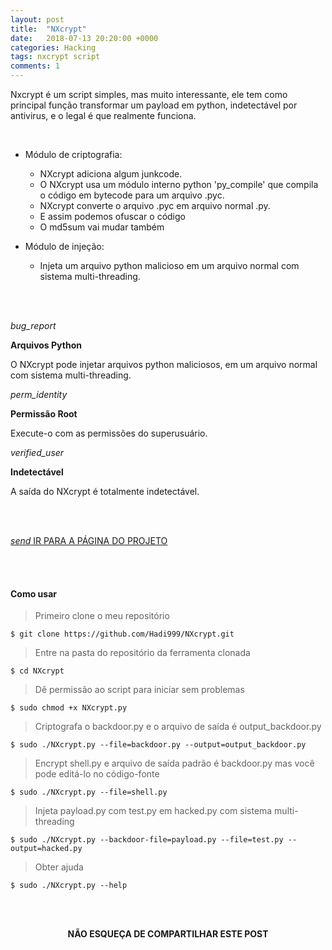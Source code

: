 ```yaml
---
layout: post
title:  "NXcrypt"
date:   2018-07-13 20:20:00 +0000
categories: Hacking
tags: nxcrypt script
comments: 1
---
```


Nxcrypt é um script simples, mas muito interessante, ele tem como principal função transformar um payload em python, indetectável por antivirus, e o legal é que realmente funciona.

<br/>

-   Módulo de criptografia:
	-   NXcrypt adiciona algum junkcode.
	-   O NXcrypt usa um módulo interno python 'py_compile' que compila o código em bytecode para um arquivo .pyc.
	-   NXcrypt converte o arquivo .pyc em arquivo normal .py.
	-   E assim podemos ofuscar o código
	-   O md5sum vai mudar também


-   Módulo de injeção:
	-   Injeta um arquivo python malicioso em um arquivo normal com sistema multi-threading.

<br/><br/>

<div class="row">
  <div class="col s4">
    <div class="center promo promo-example">
      <i class="material-icons">bug_report</i>
      <p class="promo-caption"><b>Arquivos Python</b></p>
      <p class="light center">O NXcrypt pode injetar arquivos python maliciosos, em um arquivo normal com sistema multi-threading.</p>
    </div>
  </div>
  <div class="col s4">
    <div class="center promo promo-example">
      <i class="material-icons">perm_identity</i>
      <p class="promo-caption"><b>Permissão Root</b></p>
      <p class="light center">Execute-o com as permissões do superusuário.</p>
    </div>
  </div>
  <div class="col s4">
    <div class="center promo promo-example">
      <i class="material-icons">verified_user</i>
      <p class="promo-caption"><b>Indetectável</b></p>
      <p class="light center">A saída do NXcrypt é totalmente indetectável.</p>
    </div>
  </div>
</div>

<br/><br/>

<div class="row">
  <div class="col s12 center">
    <a href="https://github.com/Hadi999/NXcrypt" target="_blank" class="btn btn-large grey darken-3">
      <i class="material-icons left">send</i> IR PARA A PÁGINA DO PROJETO
    </a>
  </div>
</div>

<br/><br/>

#### Como usar

> Primeiro clone o meu repositório
```
$ git clone https://github.com/Hadi999/NXcrypt.git
```
> Entre na pasta do repositório da ferramenta clonada
```
$ cd NXcrypt
```
> Dê permissão ao script para iniciar sem problemas
```
$ sudo chmod +x NXcrypt.py
```
> Criptografa o backdoor.py e o arquivo de saída é output_backdoor.py
```
$ sudo ./NXcrypt.py --file=backdoor.py --output=output_backdoor.py
```
> Encrypt shell.py e arquivo de saída padrão é backdoor.py mas você pode editá-lo no código-fonte
```
$ sudo ./NXcrypt.py --file=shell.py
```
> Injeta payload.py com test.py em hacked.py com sistema multi-threading
```
$ sudo ./NXcrypt.py --backdoor-file=payload.py --file=test.py --output=hacked.py
```
> Obter ajuda
```
$ sudo ./NXcrypt.py --help
```

<br/><br/>

<p align="center">  
<b>NÃO ESQUEÇA DE COMPARTILHAR ESTE POST</b>
<br>
<div class="sharethis-inline-share-buttons"></div>
</p>

<br/><br/>
